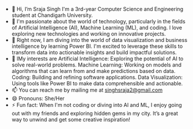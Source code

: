 - 👋 Hi, I’m Sraja Singh I'm a 3rd-year Computer Science and Engineering student at Chandigarh University. 
- 👀 I'm passionate about the world of technology, particularly in the fields of Artificial Intelligence (AI), Machine Learning (ML), and coding. I love exploring new technologies and working on innovative projects.
- 🌱 Right now, I am diving into the world of data visualization and business intelligence by learning Power BI. I'm excited to leverage these skills to transform data into actionable insights and build impactful solutions.
- 💞️ IMy interests are Artificial Intelligence: Exploring the potential of AI to solve real-world problems.
Machine Learning: Working on models and algorithms that can learn from and make predictions based on data.
Coding: Building and refining software applications.
Data Visualization: Using tools like Power BI to make data comprehensible and actionable.
- 📫 You can reach me by mailing me at singhsraja2@gmail.com
- 😄 Pronouns: She/Her
- ⚡ Fun fact: When I'm not coding or diving into AI and ML, I enjoy going out with my friends and exploring hidden gems in my city. It’s a great way to unwind and get some creative inspiration!

<!---
srajasingh/srajasingh is a ✨ special ✨ repository because its `README.md` (this file) appears on your GitHub profile.
You can click the Preview link to take a look at your changes.
--->
